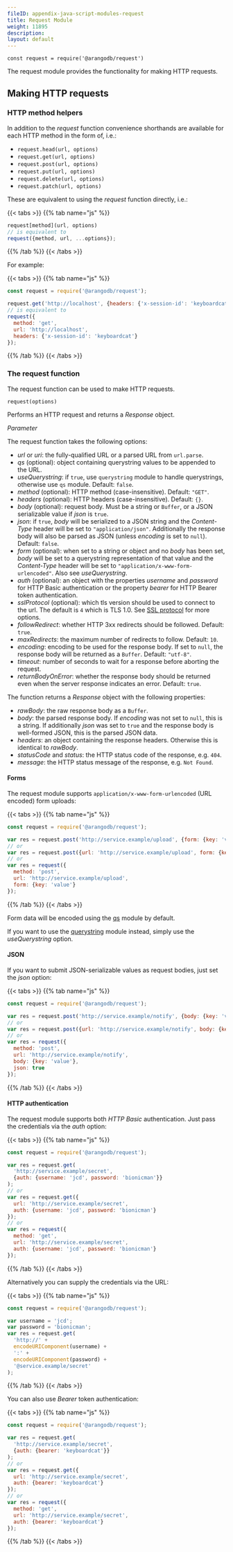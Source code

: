```yaml
---
fileID: appendix-java-script-modules-request
title: Request Module
weight: 11895
description: 
layout: default
---
```

`const request = require('@arangodb/request')`

The request module provides the functionality for making HTTP requests.

## Making HTTP requests

### HTTP method helpers

In addition to the *request* function convenience shorthands are available for each HTTP method in the form of, i.e.:

* `request.head(url, options)`
* `request.get(url, options)`
* `request.post(url, options)`
* `request.put(url, options)`
* `request.delete(url, options)`
* `request.patch(url, options)`

These are equivalent to using the *request* function directly, i.e.:

{{< tabs >}}
{{% tab name="js" %}}
```js
request[method](url, options)
// is equivalent to
request({method, url, ...options});
```
{{% /tab %}}
{{< /tabs >}}

For example:

{{< tabs >}}
{{% tab name="js" %}}
```js
const request = require('@arangodb/request');

request.get('http://localhost', {headers: {'x-session-id': 'keyboardcat'}});
// is equivalent to
request({
  method: 'get',
  url: 'http://localhost',
  headers: {'x-session-id': 'keyboardcat'}
});
```
{{% /tab %}}
{{< /tabs >}}

### The request function

The request function can be used to make HTTP requests.

`request(options)`

Performs an HTTP request and returns a *Response* object.

*Parameter*

The request function takes the following options:

* *url* or *uri*: the fully-qualified URL or a parsed URL from `url.parse`.
* *qs* (optional): object containing querystring values to be appended to the URL.
* *useQuerystring*: if `true`, use `querystring` module to handle querystrings, otherwise use `qs` module. Default: `false`.
* *method* (optional): HTTP method (case-insensitive). Default: `"GET"`.
* *headers* (optional): HTTP headers (case-insensitive). Default: `{}`.
* *body* (optional): request body. Must be a string or `Buffer`, or a JSON serializable value if *json* is `true`.
* *json*: if `true`, *body* will be serialized to a JSON string and the *Content-Type* header will be set to `"application/json"`. Additionally the response body will also be parsed as JSON (unless *encoding* is set to `null`). Default: `false`.
* *form* (optional): when set to a string or object and no *body* has been set, *body* will be set to a querystring representation of that value and the *Content-Type* header will be set to `"application/x-www-form-urlencoded"`. Also see *useQuerystring*.
* *auth* (optional): an object with the properties *username* and *password* for HTTP Basic authentication or the property *bearer* for HTTP Bearer token authentication.
* *sslProtocol* (optional): which tls version should be used to connect to the url. The default is `4` which is TLS 1.0. See [SSL protocol](../../programs-tools/arangodb-server/programs-arangod-options#--sslprotocol) for more options.
* *followRedirect*: whether HTTP 3xx redirects should be followed. Default: `true`.
* *maxRedirects*: the maximum number of redirects to follow. Default: `10`.
* *encoding*: encoding to be used for the response body. If set to `null`, the response body will be returned as a `Buffer`. Default: `"utf-8"`.
* *timeout*: number of seconds to wait for a response before aborting the request.
* *returnBodyOnError*: whether the response body should be returned even when the server response indicates an error. Default: `true`.

The function returns a *Response* object with the following properties:

* *rawBody*: the raw response body as a `Buffer`.
* *body*: the parsed response body. If *encoding* was not set to `null`, this is a string. If additionally *json* was set to `true` and the response body is well-formed JSON, this is the parsed JSON data.
* *headers*: an object containing the response headers. Otherwise this is identical to *rawBody*.
* *statusCode* and *status*: the HTTP status code of the response, e.g. `404`.
* *message*: the HTTP status message of the response, e.g. `Not Found`.

#### Forms

The request module supports `application/x-www-form-urlencoded` (URL encoded) form uploads:

{{< tabs >}}
{{% tab name="js" %}}
```js
const request = require('@arangodb/request');

var res = request.post('http://service.example/upload', {form: {key: 'value'}});
// or
var res = request.post({url: 'http://service.example/upload', form: {key: 'value'}});
// or
var res = request({
  method: 'post',
  url: 'http://service.example/upload',
  form: {key: 'value'}
});
```
{{% /tab %}}
{{< /tabs >}}

Form data will be encoded using the [qs](https://www.npmjs.com/package/qs) module by default.

If you want to use the [querystring](http://nodejs.org/api/querystring.html) module instead, simply use the *useQuerystring* option.

#### JSON

If you want to submit JSON-serializable values as request bodies, just set the *json* option:

{{< tabs >}}
{{% tab name="js" %}}
```js
const request = require('@arangodb/request');

var res = request.post('http://service.example/notify', {body: {key: 'value'}, json: true});
// or
var res = request.post({url: 'http://service.example/notify', body: {key: 'value'}, json: true});
// or
var res = request({
  method: 'post',
  url: 'http://service.example/notify',
  body: {key: 'value'},
  json: true
});
```
{{% /tab %}}
{{< /tabs >}}

#### HTTP authentication

The request module supports both *HTTP Basic* authentication. Just pass the credentials via the *auth* option:

{{< tabs >}}
{{% tab name="js" %}}
```js
const request = require('@arangodb/request');

var res = request.get(
  'http://service.example/secret',
  {auth: {username: 'jcd', password: 'bionicman'}}
);
// or
var res = request.get({
  url: 'http://service.example/secret',
  auth: {username: 'jcd', password: 'bionicman'}
});
// or
var res = request({
  method: 'get',
  url: 'http://service.example/secret',
  auth: {username: 'jcd', password: 'bionicman'}
});
```
{{% /tab %}}
{{< /tabs >}}

Alternatively you can supply the credentials via the URL:

{{< tabs >}}
{{% tab name="js" %}}
```js
const request = require('@arangodb/request');

var username = 'jcd';
var password = 'bionicman';
var res = request.get(
  'http://' +
  encodeURIComponent(username) +
  ':' +
  encodeURIComponent(password) +
  '@service.example/secret'
);
```
{{% /tab %}}
{{< /tabs >}}

You can also use *Bearer* token authentication:

{{< tabs >}}
{{% tab name="js" %}}
```js
const request = require('@arangodb/request');

var res = request.get(
  'http://service.example/secret',
  {auth: {bearer: 'keyboardcat'}}
);
// or
var res = request.get({
  url: 'http://service.example/secret',
  auth: {bearer: 'keyboardcat'}
});
// or
var res = request({
  method: 'get',
  url: 'http://service.example/secret',
  auth: {bearer: 'keyboardcat'}
});
```
{{% /tab %}}
{{< /tabs >}}
